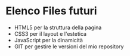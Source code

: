 # Elenco Files futuri

* HTML5 per la struttura della pagina 
* CSS3 per il layout e l'estetica
* JavaScript per la dinamicità
* GIT per gestire le versioni del mio repository

